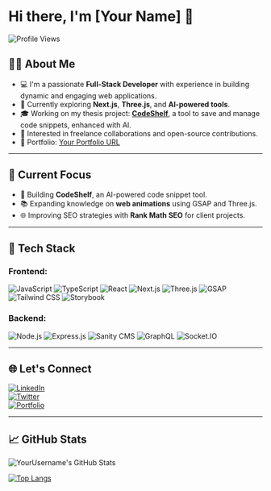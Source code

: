 # Hi there, I'm [Your Name] 👋

![Profile Views](https://komarev.com/ghpvc/?username=YourUsername&color=blue&style=flat-square)

## 👨‍💻 About Me
- 💻 I'm a passionate **Full-Stack Developer** with experience in building dynamic and engaging web applications.
- 🚀 Currently exploring **Next.js**, **Three.js**, and **AI-powered tools**.
- 🎓 Working on my thesis project: [**CodeShelf**](https://github.com/YourUsername/CodeShelf), a tool to save and manage code snippets, enhanced with AI.
- 🌟 Interested in freelance collaborations and open-source contributions.
- 🎨 Portfolio: [Your Portfolio URL](https://yourportfolio.com)

---

## 🎯 Current Focus
- 🌟 Building **CodeShelf**, an AI-powered code snippet tool.
- 📚 Expanding knowledge on **web animations** using GSAP and Three.js.
- 🌐 Improving SEO strategies with **Rank Math SEO** for client projects.

---

## 🔧 Tech Stack

### Frontend:
![JavaScript](https://img.shields.io/badge/-JavaScript-yellow?style=flat&logo=javascript)
![TypeScript](https://img.shields.io/badge/-TypeScript-blue?style=flat&logo=typescript)
![React](https://img.shields.io/badge/-React-blue?style=flat&logo=react)
![Next.js](https://img.shields.io/badge/-Next.js-black?style=flat&logo=next.js)
![Three.js](https://img.shields.io/badge/-Three.js-black?style=flat&logo=three.js)
![GSAP](https://img.shields.io/badge/-GSAP-88CE02?style=flat&logo=greensock)
![Tailwind CSS](https://img.shields.io/badge/-TailwindCSS-38B2AC?style=flat&logo=tailwind-css)
![Storybook](https://img.shields.io/badge/-Storybook-FF4785?style=flat&logo=storybook)

### Backend:
![Node.js](https://img.shields.io/badge/-Node.js-green?style=flat&logo=node.js)
![Express.js](https://img.shields.io/badge/-Express.js-lightgrey?style=flat&logo=express)
![Sanity CMS](https://img.shields.io/badge/-Sanity%20CMS-red?style=flat&logo=sanity)
![GraphQL](https://img.shields.io/badge/-GraphQL-E10098?style=flat&logo=graphql)
![Socket.IO](https://img.shields.io/badge/-Socket.IO-black?style=flat&logo=socket.io)

---

## 🌐 Let's Connect
[![LinkedIn](https://img.shields.io/badge/-LinkedIn-blue?style=flat&logo=linkedin)](https://linkedin.com/in/YourProfile)  
[![Twitter](https://img.shields.io/badge/-Twitter-blue?style=flat&logo=twitter)](https://twitter.com/YourTwitter)  
[![Portfolio](https://img.shields.io/badge/-Portfolio-ff69b4?style=flat&logo=web)](https://yourportfolio.com)

---

## 📈 GitHub Stats
![YourUsername's GitHub Stats](https://github-readme-stats.vercel.app/api?username=jwmik123&show_icons=true&hide_border=true&count_private=true&theme=tokyonight)

[![Top Langs](https://github-readme-stats.vercel.app/api/top-langs/?username=jwmik123&layout=compact&theme=tokyonight)](https://github.com/anuraghazra/github-readme-stats)

